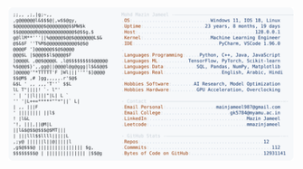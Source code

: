 <picture>
  <source srcset="https://raw.githubusercontent.com/mmazinjameel/mmazinjameel/main/dark_mode.svg?v=1753344980" media="(prefers-color-scheme: dark)">
  <img src="https://raw.githubusercontent.com/mmazinjameel/mmazinjameel/main/light_mode.svg?v=1753344980">
</picture>
